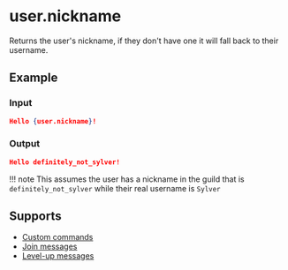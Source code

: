 # user.nickname

Returns the user's nickname, if they don't have one it will fall back to their username.

## Example

### Input

```json
Hello {user.nickname}!
```

### Output

```json
Hello definitely_not_sylver!
```

!!! note
    This assumes the user has a nickname in the guild that is `definitely_not_sylver` while their real username is `Sylver`

## Supports

* [Custom commands](/Modules/Modules/custom_commands/)
* [Join messages](/Modules/join_leave_messages/)
* [Level-up messages](/Modules/levels/)
